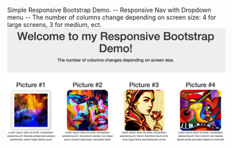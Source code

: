 Simple Responsive Bootstrap Demo.
-- Responsive Nav with Dropdown menu
-- The number of columns change depending on screen size: 4 for large screens, 3 for medium, ect.
![site](img/site.png)
